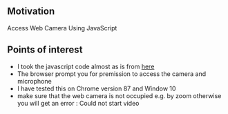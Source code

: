 <h2>Motivation</h2>
Access Web Camera Using JavaScript

<h2>Points of interest</h2>
<ul>
<li>I took the javascript code almost as is from <a href="https://developer.mozilla.org/en-US/docs/Web/API/MediaDevices/getUserMedia">here</a></li>
<li>The browser prompt you for premission to access the camera and microphone</li>
<li>I have tested this on Chrome version 87 and Window 10</li>
<li>make sure that the web camera is not occupied e.g. by zoom otherwise you will get an error : Could not start video </li>
</ul>
